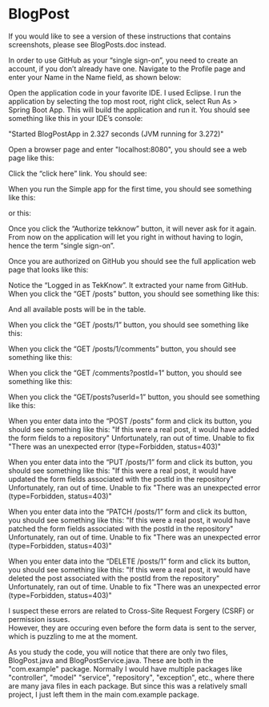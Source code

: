 # BlogPost

If you would like to see a version of these instructions that contains screenshots, please see BlogPosts.doc instead.

In order to use GitHub as your “single sign-on”, you need to create an account, if you don’t already have one.
Navigate to the Profile page and enter your Name in the Name field, as shown below:

Open the application code in your favorite IDE.  I used Eclipse.  I run the application by selecting the top most root, 
right click, select Run As > Spring Boot App.  This will build the application and run it.  You should see something 
like this in your IDE’s console:

"Started BlogPostApp in 2.327 seconds (JVM running for 3.272)"

Open a browser page and enter "localhost:8080", you should see a web page like this:

Click the “click here” link.  You should see:

When you run the Simple app for the first time, you should see something like this:

or this:

Once you click the “Authorize tekknow” button, it will never ask for it again.  From now on the application will let you right in 
without having to login, hence the term “single sign-on”.

Once you are authorized on GitHub you should see the full application web page that looks like this:

Notice the “Logged in as TekKnow”.  It extracted your name from GitHub.
When you click the “GET /posts” button, you should see something like this:

And all available posts will be in the table.

When you click the “GET /posts/1” button, you should see something like this:

When you click the “GET /posts/1/comments” button, you should see something like this:

When you click the “GET /comments?postId=1” button, you should see something like this:

When you click the “GET/posts?userId=1” button, you should see something like this:

When you enter data into the “POST /posts” form and click its button, you should see something like this:
"If this were a real post, it would have added the form fields to a repository"
Unfortunately, ran out of time.  Unable to fix "There was an unexpected error (type=Forbidden, status=403)"

When you enter data into the “PUT /posts/1” form and click its button, you should see something like this:
"If this were a real post, it would have updated the form fields associated with the postId in the repository"
Unfortunately, ran out of time.  Unable to fix "There was an unexpected error (type=Forbidden, status=403)"

When you enter data into the “PATCH /posts/1” form and click its button, you should see something like this:
"If this were a real post, it would have patched the form fields associated with the postId in the repository"
Unfortunately, ran out of time.  Unable to fix "There was an unexpected error (type=Forbidden, status=403)" 

When you enter data into the “DELETE /posts/1” form and click its button, you should see something like this:
"If this were a real post, it would have deleted the post associated with the postId from the repository"
Unfortunately, ran out of time.  Unable to fix "There was an unexpected error (type=Forbidden, status=403)" 

I suspect these errors are related to Cross-Site Request Forgery (CSRF) or permission issues.  
However, they are occuring even before the form data is sent to the server, which is puzzling to me at the moment.

As you study the code, you will notice that there are only two files, BlogPost.java and BlogPostService.java.
These are both in the "com.example" package.  Normally I would have multiple packages like "controller", "model" 
"service", "repository", "exception", etc., where there are many java files in each package.  But since this
was a relatively small project, I just left them in the main com.example package.



